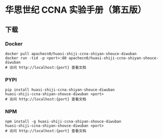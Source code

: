 # 华思世纪 CCNA 实验手册（第五版）

## 下载

### Docker

```
docker pull apachecn0/huasi-shiji-ccna-shiyan-shouce-diwuban
docker run -tid -p <port>:80 apachecn0/huasi-shiji-ccna-shiyan-shouce-diwuban
# 访问 http://localhost:{port} 查看文档
```

### PYPI

```
pip install huasi-shiji-ccna-shiyan-shouce-diwuban
huasi-shiji-ccna-shiyan-shouce-diwuban <port>
# 访问 http://localhost:{port} 查看文档
```

### NPM

```
npm install -g huasi-shiji-ccna-shiyan-shouce-diwuban
huasi-shiji-ccna-shiyan-shouce-diwuban <port>
# 访问 http://localhost:{port} 查看文档
```
